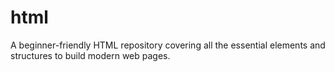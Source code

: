 # html
A beginner-friendly HTML repository covering all the essential elements and structures to build modern web pages.
